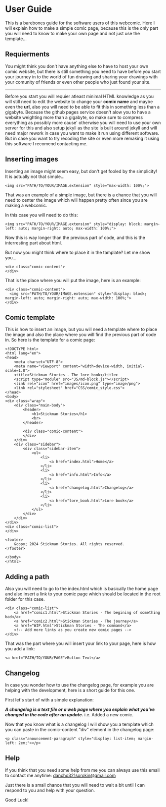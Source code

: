 # User Guide

This is a barebones guide for the software users of this webcomic. Here I will explain how to make a simple comic page, because this is the only part you will need to know to make your own page and not just use the template...

## Requierments

You might think you don't have anything else to have to host your own comic website, but there is still something you need to have before you start your journey in to the world of fun drawing and sharing your drawings with your comunity of friends or even other people who just found your site.

---

Before you start you will requier atleast minimal HTML knowledge as you will still need to edit the website to change your **comic name** and maybe even the **url**, also you will need to be able to fit this in something less than a gigabyte. Because the github pages service doesn't alow you to have a website weighting more than a gigabyte, so make sure to compress everything as possibly more cause' otherwise you will need to use your own server for this and also setup jekyll as the site is built around jekyll and will need major rework in case you want to make it run using different software. But in case you want to try recoding the site or even more remaking it using this software I recomend contacting me.

## Inserting images

Inserting an image might seem easy, but don't get fooled by the simplicity! It is actually not that simple...

```
<img src="PATH/TO/YOUR/IMAGE.extension" style="max-width: 100%;">
```

That was an example of a simple image, but there is a chance that you will need to center the image which will happen pretty often since you are making a webcomic.

In this case you will need to do this:

```
<img src="PATH/TO/YOUR/IMAGE.extension" style="display: block; margin-left: auto; margin-right: auto; max-width: 100%;">
```

Now this is way longer than the previous part of code, and this is the interresting part about html.

But now you might think where to place it in the tamplate? Let me show you...


```
<div class="comic-content">
</div>
```

That is the place where you will put the image, here is an example:

```
<div class="comic-content">
  <img src="PATH/TO/YOUR/IMAGE.extension" style="display: block; margin-left: auto; margin-right: auto; max-width: 100%;">
</div>
```

## Comic template

This is how to insert an image, but you will need a template where to place the image and also the place where you will find the previous part of code in. So here is the template for a comic page:

```
<!DOCTYPE html>
<html lang="en">
<head>
    <meta charset="UTF-8">
    <meta name="viewport" content="width=device-width, initial-scale=1.0">
    <title>Stickman Stories - The lore book</title>
    <script type="module" src="JS/md-block.js"></script>
    <link rel="icon" href="images/icon.png" type="image/png">
    <link rel="stylesheet" href="CSS/comic_style.css">
</head>
<body>
<div class="wrap">
    <div class="main-body">
        <header>
            <h1>Stickman Stories</h1>
            <hr>
        </header>

        <div class="comic-content">
        </div>
    </div>
    <div class="sidebar">
        <div class="sidebar-item">
            <ul>
                <li>
                    <a href="index.html">Home</a>
                </li>
                <li>
                    <a href="info.html">Info</a>
                </li>
                <li>
                    <a href="changelog.html">Changelog</a>
                </li>
                <li>
                    <a href="lore_book.html">Lore book</a>
                </li>
            </ul>
        </div>
    </div>
</div>
<div class="comic-list">
</div>

<footer>
    &copy; 2024 Stickman Stories. All rights reserved.
</footer>

</body>
</html>
```

## Adding a path

Also you will need to go to the index.html which is basically the home page and also insert a link to your comic page which should be located in the root folder for this case.

```
<div class="comic-list">
    <a href="comic1.html">Stickman Stories - The begining of something bad</a>
    <a href="comic2.html">Stickman Stories - The journey</a>
    <a href="WIP.html">Stickman Stories - The command</a>
    <!-- Add more links as you create new comic pages -->
</div>
```

That was the part where you will insert your link to your page, here is how you add a link:

```
<a href="PATH/TO/YOUR/PAGE">Button Text</a>
```

## Changelog

In case you wonder how to use the changelog page, for example you are helping with the development, here is a short guide for this one.

First let's start of with a simple explanation:

***A changelog is a text file or a web page where you explain what you've changed in the code after an update.*** i.e. Added a new comic.

Now that you know what is a changelog I will show you a template which you can paste in the comic-content "div" element in the changelog page:

```
<p class="anouncement-paragraph" style="display: list-item; margin-left: 2em;"></p>
```

## Help

If you think that you need some help from me you can always use this email to contact me anytime: <a href="https://mail.google.com/mail/u/0/?fs=1&tf=cm&source=mailto&to=dancho321sorokin@gmail.com" target="_blank">dancho321sorokin@gmail.com</a>

Just there is a small chance that you will need to wait a bit until I can respond to you and help with your question.

Good Luck!